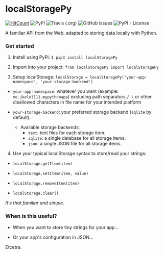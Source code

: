 # localStoragePy
[![HitCount](http://hits.dwyl.io/jkelol111/localStorage.svg)](http://hits.dwyl.io/jkelol111/localStoragePy) ![PyPI](https://img.shields.io/pypi/v/localStoragePy.svg?style=flat-square) ![Travis (.org)](https://img.shields.io/travis/jkelol111/localStoragePy.svg?style=flat-square) ![GitHub issues](https://img.shields.io/github/issues-raw/jkelol111/localStoragePy.svg?style=flat-square) ![PyPI - License](https://img.shields.io/pypi/l/localStoragePy.svg?style=flat-square)

A familiar API from the Web, adapted to storing data locally with Python.

### Get started

1. Install using PyPi: `$ pip3 install localStoragePy`

2. Import into your project: `from localStoragePy import localStoragePy`

3. Setup localStorage: `localStorage = localStoragePy('your-app-namespace', 'your-storage-backend')` 

- `your-app-namespace`: whatever you want (example: `me.jkelol111.mypythonapp`) excluding path separators `/ \` or other disallowed characters in file name for your intended platform

- `your-storage-backend`: your preferred storage backend (`sqlite` by default).
    - Available storage backends:
        - `text`: text files for each storage item.
        - `sqlite`: a single database for all storage items.
        - `json`: a single JSON file for all storage items.

4. Use your typical localStorage syntax to store/read your strings:

- `localStorage.getItem(item)`

- `localStorage.setItem(item, value)`

- `localStorage.removeItem(item)`

- `localStorage.clear()`

*It's that familiar and simple.*

### When is this useful?

- When you want to store tiny strings for your app...

- Or your app's configuration in JSON...

Etcetra.
